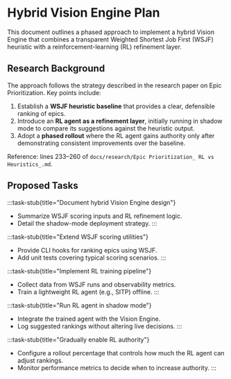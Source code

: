 # Hybrid Vision Engine Plan

This document outlines a phased approach to implement a hybrid Vision Engine that combines a transparent Weighted Shortest Job First (WSJF) heuristic with a reinforcement-learning (RL) refinement layer.

## Research Background
The approach follows the strategy described in the research paper on Epic Prioritization. Key points include:

1. Establish a **WSJF heuristic baseline** that provides a clear, defensible ranking of epics.
2. Introduce an **RL agent as a refinement layer**, initially running in shadow mode to compare its suggestions against the heuristic output.
3. Adopt a **phased rollout** where the RL agent gains authority only after demonstrating consistent improvements over the baseline.

Reference: lines 233–260 of `docs/research/Epic Prioritization_ RL vs Heuristics_.md`.

## Proposed Tasks

:::task-stub{title="Document hybrid Vision Engine design"}
- Summarize WSJF scoring inputs and RL refinement logic.
- Detail the shadow-mode deployment strategy.
:::

:::task-stub{title="Extend WSJF scoring utilities"}
- Provide CLI hooks for ranking epics using WSJF.
- Add unit tests covering typical scoring scenarios.
:::

:::task-stub{title="Implement RL training pipeline"}
- Collect data from WSJF runs and observability metrics.
- Train a lightweight RL agent (e.g., SITP) offline.
:::

:::task-stub{title="Run RL agent in shadow mode"}
- Integrate the trained agent with the Vision Engine.
- Log suggested rankings without altering live decisions.
:::

:::task-stub{title="Gradually enable RL authority"}
- Configure a rollout percentage that controls how much the RL agent can adjust rankings.
- Monitor performance metrics to decide when to increase authority.
:::

